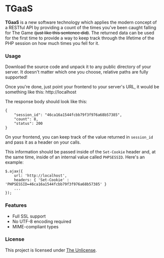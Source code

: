 TGaaS
=====

**TGaaS** is a new software technology which applies the modern concept of a RESTful API by providing a count of the times you've been caught falling for The Game ~~(just like this sentence did)~~. The returned data can be used for the first time to provide a way to keep track through the lifetime of the PHP session on how much times you fell for it.

### Usage
Download the source code and unpack it to any public directory of your server. It doesn't matter which one you choose, relative paths are fully supported!

Once you're done, just point your frontend to your server's URL, it would be something like this: http://localhost

The response body should look like this:

    {
        "session_id": "46ca16a1544fcbb79f3f976a68b57385",
        "count": 8,
        "status": 200
    }

On your frontend, you can keep track of the value returned in `session_id` and pass it as a header on your calls.

This information should be passed inside of the `Set-Cookie` header and, at the same time, inside of an internal value called `PHPSESSID`. Here's an example:

    $.ajax({
        url: 'http://localhost',
        headers: { 'Set-Cookie' : 'PHPSESSID=46ca16a1544fcbb79f3f976a68b57385' }
        ...
    });

### Features
- Full SSL support
- No UTF-8 encoding required
- MIME-compliant types

### License
This project is licensed under [The Unlicense](LICENSE).
